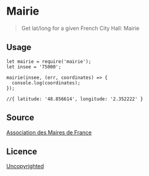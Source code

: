 # Mairie

> Get lat/long for a given French City Hall: Mairie

## Usage

```
let mairie = require('mairie');
let insee = '75000';

mairie(insee, (err, coordinates) => {
  console.log(coordinates);
});

//{ latitude: '48.856614', longitude: '2.352222' }
```

## Source

[Association des Maires de France](http://www.amf.asso.fr)

## Licence

[Uncopyrighted](http://zenhabits.net/uncopyright/)
